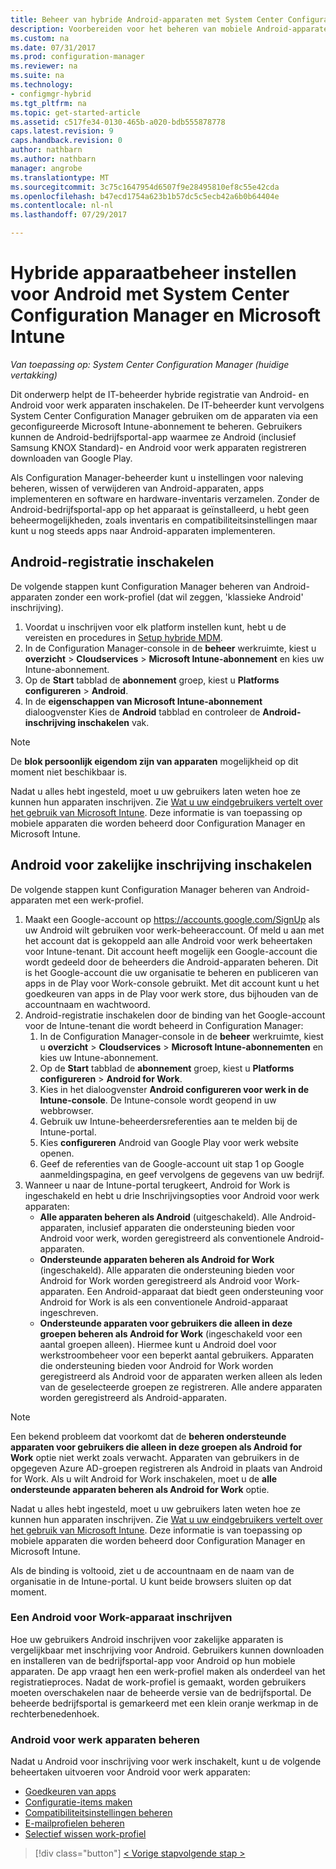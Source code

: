 ```yaml
---
title: Beheer van hybride Android-apparaten met System Center Configuration Manager en Microsoft Intune instellen | Microsoft Docs
description: Voorbereiden voor het beheren van mobiele Android-apparaten met Configuration Manager en Intune.
ms.custom: na
ms.date: 07/31/2017
ms.prod: configuration-manager
ms.reviewer: na
ms.suite: na
ms.technology:
- configmgr-hybrid
ms.tgt_pltfrm: na
ms.topic: get-started-article
ms.assetid: c517fe34-0130-465b-a020-bdb555878778
caps.latest.revision: 9
caps.handback.revision: 0
author: nathbarn
ms.author: nathbarn
manager: angrobe
ms.translationtype: MT
ms.sourcegitcommit: 3c75c1647954d6507f9e28495810ef8c55e42cda
ms.openlocfilehash: b47ecd1754a623b1b57dc5c5ecb42a6b0b64404e
ms.contentlocale: nl-nl
ms.lasthandoff: 07/29/2017

---
```

# <a name="set-up-android-hybrid-device-management-with-system-center-configuration-manager-and-microsoft-intune"></a>Hybride apparaatbeheer instellen voor Android met System Center Configuration Manager en Microsoft Intune

*Van toepassing op: System Center Configuration Manager (huidige vertakking)*

Dit onderwerp helpt de IT-beheerder hybride registratie van Android- en Android voor werk apparaten inschakelen. De IT-beheerder kunt vervolgens System Center Configuration Manager gebruiken om de apparaten via een geconfigureerde Microsoft Intune-abonnement te beheren. Gebruikers kunnen de Android-bedrijfsportal-app waarmee ze Android (inclusief Samsung KNOX Standard)- en Android voor werk apparaten registreren downloaden van Google Play.

Als Configuration Manager-beheerder kunt u instellingen voor naleving beheren, wissen of verwijderen van Android-apparaten, apps implementeren en software en hardware-inventaris verzamelen. Zonder de Android-bedrijfsportal-app op het apparaat is geïnstalleerd, u hebt geen beheermogelijkheden, zoals inventaris en compatibiliteitsinstellingen maar kunt u nog steeds apps naar Android-apparaten implementeren.  

## <a name="enable-android-enrollment"></a>Android-registratie inschakelen  
De volgende stappen kunt Configuration Manager beheren van Android-apparaten zonder een work-profiel (dat wil zeggen, 'klassieke Android' inschrijving).

1. Voordat u inschrijven voor elk platform instellen kunt, hebt u de vereisten en procedures in [Setup hybride MDM](setup-hybrid-mdm.md).  
2. In de Configuration Manager-console in de **beheer** werkruimte, kiest u **overzicht** > **Cloudservices** > **Microsoft Intune-abonnement** en kies uw Intune-abonnement.  
3. Op de **Start** tabblad de **abonnement** groep, kiest u **Platforms configureren** > **Android**.  
4. In de **eigenschappen van Microsoft Intune-abonnement** dialoogvenster Kies de **Android** tabblad en controleer de **Android-inschrijving inschakelen** vak.  

> [!NOTE]
>  De **blok persoonlijk eigendom zijn van apparaten** mogelijkheid op dit moment niet beschikbaar is. 

 Nadat u alles hebt ingesteld, moet u uw gebruikers laten weten hoe ze kunnen hun apparaten inschrijven. Zie [Wat u uw eindgebruikers vertelt over het gebruik van Microsoft Intune](https://docs.microsoft.com/intune/deploy-use/what-to-tell-your-end-users-about-using-microsoft-intune). Deze informatie is van toepassing op mobiele apparaten die worden beheerd door Configuration Manager en Microsoft Intune.

## <a name="enable-android-for-work-enrollment"></a>Android voor zakelijke inschrijving inschakelen
De volgende stappen kunt Configuration Manager beheren van Android-apparaten met een werk-profiel.

1. Maakt een Google-account op https://accounts.google.com/SignUp als uw Android wilt gebruiken voor werk-beheeraccount. Of meld u aan met het account dat is gekoppeld aan alle Android voor werk beheertaken voor Intune-tenant. Dit account heeft mogelijk een Google-account die wordt gedeeld door de beheerders die Android-apparaten beheren. Dit is het Google-account die uw organisatie te beheren en publiceren van apps in de Play voor Work-console gebruikt. Met dit account kunt u het goedkeuren van apps in de Play voor werk store, dus bijhouden van de accountnaam en wachtwoord.
2. Android-registratie inschakelen door de binding van het Google-account voor de Intune-tenant die wordt beheerd in Configuration Manager:
   1. In de Configuration Manager-console in de **beheer** werkruimte, kiest u **overzicht** > **Cloudservices** > **Microsoft Intune-abonnementen** en kies uw Intune-abonnement.
   2. Op de **Start** tabblad de **abonnement** groep, kiest u **Platforms configureren** > **Android for Work**.
   3. Kies in het dialoogvenster **Android configureren voor werk in de Intune-console**. De Intune-console wordt geopend in uw webbrowser.
   4. Gebruik uw Intune-beheerdersreferenties aan te melden bij de Intune-portal.
   5. Kies **configureren** Android van Google Play voor werk website openen.
   6. Geef de referenties van de Google-account uit stap 1 op Google aanmeldingspagina, en geef vervolgens de gegevens van uw bedrijf.
3. Wanneer u naar de Intune-portal terugkeert, Android for Work is ingeschakeld en hebt u drie Inschrijvingsopties voor Android voor werk apparaten:
   - **Alle apparaten beheren als Android** (uitgeschakeld). Alle Android-apparaten, inclusief apparaten die ondersteuning bieden voor Android voor werk, worden geregistreerd als conventionele Android-apparaten.
   - **Ondersteunde apparaten beheren als Android for Work** (ingeschakeld). Alle apparaten die ondersteuning bieden voor Android for Work worden geregistreerd als Android voor Work-apparaten. Een Android-apparaat dat biedt geen ondersteuning voor Android for Work is als een conventionele Android-apparaat ingeschreven.
   - **Ondersteunde apparaten voor gebruikers die alleen in deze groepen beheren als Android for Work** (ingeschakeld voor een aantal groepen alleen). Hiermee kunt u Android doel voor werkstroombeheer voor een beperkt aantal gebruikers. Apparaten die ondersteuning bieden voor Android for Work worden geregistreerd als Android voor de apparaten werken alleen als leden van de geselecteerde groepen ze registreren. Alle andere apparaten worden geregistreerd als Android-apparaten.

> [!NOTE]
> Een bekend probleem dat voorkomt dat de **beheren ondersteunde apparaten voor gebruikers die alleen in deze groepen als Android for Work** optie niet werkt zoals verwacht. Apparaten van gebruikers in de opgegeven Azure AD-groepen registreren als Android in plaats van Android for Work. Als u wilt Android for Work inschakelen, moet u de **alle ondersteunde apparaten beheren als Android for Work** optie.


Nadat u alles hebt ingesteld, moet u uw gebruikers laten weten hoe ze kunnen hun apparaten inschrijven. Zie [Wat u uw eindgebruikers vertelt over het gebruik van Microsoft Intune](https://docs.microsoft.com/intune/deploy-use/what-to-tell-your-end-users-about-using-microsoft-intune). Deze informatie is van toepassing op mobiele apparaten die worden beheerd door Configuration Manager en Microsoft Intune.

Als de binding is voltooid, ziet u de accountnaam en de naam van de organisatie in de Intune-portal. U kunt beide browsers sluiten op dat moment.

### <a name="enroll-an-android-for-work-device"></a>Een Android voor Work-apparaat inschrijven
Hoe uw gebruikers Android inschrijven voor zakelijke apparaten is vergelijkbaar met inschrijving voor Android. Gebruikers kunnen downloaden en installeren van de bedrijfsportal-app voor Android op hun mobiele apparaten. De app vraagt hen een werk-profiel maken als onderdeel van het registratieproces. Nadat de work-profiel is gemaakt, worden gebruikers moeten overschakelen naar de beheerde versie van de bedrijfsportal. De beheerde bedrijfsportal is gemarkeerd met een klein oranje werkmap in de rechterbenedenhoek.

### <a name="manage-android-for-work-devices"></a>Android voor werk apparaten beheren
Nadat u Android voor inschrijving voor werk inschakelt, kunt u de volgende beheertaken uitvoeren voor Android voor werk apparaten:
- [Goedkeuren van apps](/sccm/mdm/deploy-use/creating-android-applications#approve-and-deploy-android-for-work-apps)
- [Configuratie-items maken](/sccm/mdm/deploy-use/create-configuration-items-for-android-for-work-devices-managed-without-the-client)
- [Compatibiliteitsinstellingen beheren](/sccm/mdm/deploy-use/create-configuration-items-for-android-for-work-devices-managed-without-the-client)
- [E-mailprofielen beheren](/sccm/mdm/deploy-use/create-exchange-activesync-profiles)
- [Selectief wissen work-profiel](/sccm/mdm/deploy-use/wipe-lock-reset-devices#selective-wipe)

> [!div class="button"]
[< Vorige stap](create-service-connection-point.md)[volgende stap >  ](set-up-additional-management.md)

